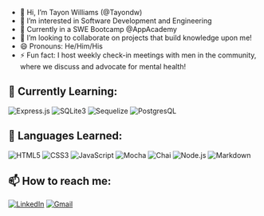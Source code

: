- 👋 Hi, I’m Tayon Williams (@Tayondw)
- 👀 I’m interested in Software Development and Engineering
- 📆 Currently in a SWE Bootcamp @AppAcademy
- 💞️ I’m looking to collaborate on projects that build knowledge upon me! 
- 😄 Pronouns: He/Him/His
- ⚡ Fun fact:  I host weekly check-in meetings with men in the community, where we discuss and advocate for mental health!
  
## 🌱 Currently Learning:
![Express.js](https://img.shields.io/badge/Express.js-404D59?style=for-the-badge)
![SQLite3](https://img.shields.io/badge/SQLite-07405E?style=for-the-badge&logo=sqlite&logoColor=white)
![Sequelize](https://img.shields.io/badge/sequelize-323330?style=for-the-badge&logo=sequelize&logoColor=blue)
![PostgresQL](https://img.shields.io/badge/PostgreSQL-316192?style=for-the-badge&logo=postgresql&logoColor=white)

## 🧠 Languages Learned:
![HTML5](https://img.shields.io/badge/html5-%23E34F26.svg?style=for-the-badge&logo=html5&logoColor=white)
![CSS3](https://img.shields.io/badge/css3-%231572B6.svg?style=for-the-badge&logo=css3&logoColor=white)
![JavaScript](https://img.shields.io/badge/javascript-%23323330.svg?style=for-the-badge&logo=javascript&logoColor=%23F7DF1E)
![Mocha](https://img.shields.io/badge/mocha.js-323330?style=for-the-badge&logo=mocha&logoColor=Brown)
![Chai](https://img.shields.io/badge/chai.js-323330?style=for-the-badge&logo=chai&logoColor=red)
![Node.js](https://img.shields.io/badge/Node.js-43853D?style=for-the-badge&logo=node.js&logoColor=white)
![Markdown](https://img.shields.io/badge/Markdown-000000?style=for-the-badge&logo=markdown&logoColor=white)

## 📫 How to reach me:
[![LinkedIn](https://img.shields.io/badge/linkedin-%230077B5.svg?style=for-the-badge&logo=linkedin&logoColor=white)](https:/www.linkedin.com/in/tayon)
[![Gmail](https://img.shields.io/badge/Gmail-D14836?style=for-the-badge&logo=gmail&logoColor=white)](mailto:tayon@tayonenterprises.net)

<!---
Tayondw/Tayondw is a ✨ special ✨ repository because its `README.md` (this file) appears on your GitHub profile.
You can click the Preview link to take a look at your changes.
--->
